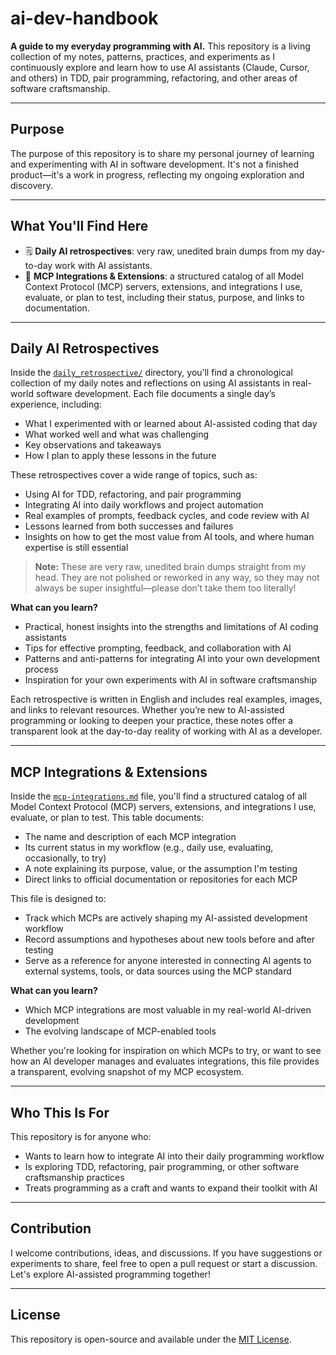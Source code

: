 # ai-dev-handbook

**A guide to my everyday programming with AI.**
This repository is a living collection of my notes, patterns, practices, and experiments as I continuously explore and learn how to use AI assistants (Claude, Cursor, and others) in TDD, pair programming, refactoring, and other areas of software craftsmanship.

---

## Purpose

The purpose of this repository is to share my personal journey of learning and experimenting with AI in software development. It's not a finished product—it's a work in progress, reflecting my ongoing exploration and discovery.

---

## What You'll Find Here

- 🗒️ **Daily AI retrospectives**: very raw, unedited brain dumps from my day-to-day work with AI assistants.
- 🧩 **MCP Integrations & Extensions**: a structured catalog of all Model Context Protocol (MCP) servers, extensions, and integrations I use, evaluate, or plan to test, including their status, purpose, and links to documentation.
  <!-- - 📘 **My notes and guides** on using AI in programming -->
  <!-- - 🧪 **Experiments** with development practices supported by AI -->
  <!-- - 🧭 **Examples and scenarios** of AI as a pair programmer -->
  <!-- - 🧰 **Patterns, techniques, and best practices** to make AI-assisted coding more effective -->
  <!-- - ✍️ **Educational **materials****: book excerpts, articles, and personal insights -->

---

## Daily AI Retrospectives

Inside the [`daily_retrospective/`](./daily_retrospective) directory, you’ll find a chronological collection of my daily notes and reflections on using AI assistants in real-world software development. Each file documents a single day’s experience, including:

- What I experimented with or learned about AI-assisted coding that day
- What worked well and what was challenging
- Key observations and takeaways
- How I plan to apply these lessons in the future

These retrospectives cover a wide range of topics, such as:

- Using AI for TDD, refactoring, and pair programming
- Integrating AI into daily workflows and project automation
- Real examples of prompts, feedback cycles, and code review with AI
- Lessons learned from both successes and failures
- Insights on how to get the most value from AI tools, and where human expertise is still essential

> **Note:** These are very raw, unedited brain dumps straight from my head. They are not polished or reworked in any way, so they may not always be super insightful—please don’t take them too literally!

**What can you learn?**

- Practical, honest insights into the strengths and limitations of AI coding assistants
- Tips for effective prompting, feedback, and collaboration with AI
- Patterns and anti-patterns for integrating AI into your own development process
- Inspiration for your own experiments with AI in software craftsmanship

Each retrospective is written in English and includes real examples, images, and links to relevant resources. Whether you’re new to AI-assisted programming or looking to deepen your practice, these notes offer a transparent look at the day-to-day reality of working with AI as a developer.

---

## MCP Integrations & Extensions

Inside the [`mcp-integrations.md`](./mcp-integrations.md) file, you'll find a structured catalog of all Model Context Protocol (MCP) servers, extensions, and integrations I use, evaluate, or plan to test. This table documents:

- The name and description of each MCP integration
- Its current status in my workflow (e.g., daily use, evaluating, occasionally, to try)
- A note explaining its purpose, value, or the assumption I'm testing
- Direct links to official documentation or repositories for each MCP

This file is designed to:

- Track which MCPs are actively shaping my AI-assisted development workflow
- Record assumptions and hypotheses about new tools before and after testing
- Serve as a reference for anyone interested in connecting AI agents to external systems, tools, or data sources using the MCP standard

**What can you learn?**

- Which MCP integrations are most valuable in my real-world AI-driven development
- The evolving landscape of MCP-enabled tools

Whether you're looking for inspiration on which MCPs to try, or want to see how an AI developer manages and evaluates integrations, this file provides a transparent, evolving snapshot of my MCP ecosystem.

---

## Who This Is For

This repository is for anyone who:

- Wants to learn how to integrate AI into their daily programming workflow
- Is exploring TDD, refactoring, pair programming, or other software craftsmanship practices
- Treats programming as a craft and wants to expand their toolkit with AI

---

## Contribution

I welcome contributions, ideas, and discussions. If you have suggestions or experiments to share, feel free to open a pull request or start a discussion. Let's explore AI-assisted programming together!

---

## License

This repository is open-source and available under the [MIT License](LICENSE).
